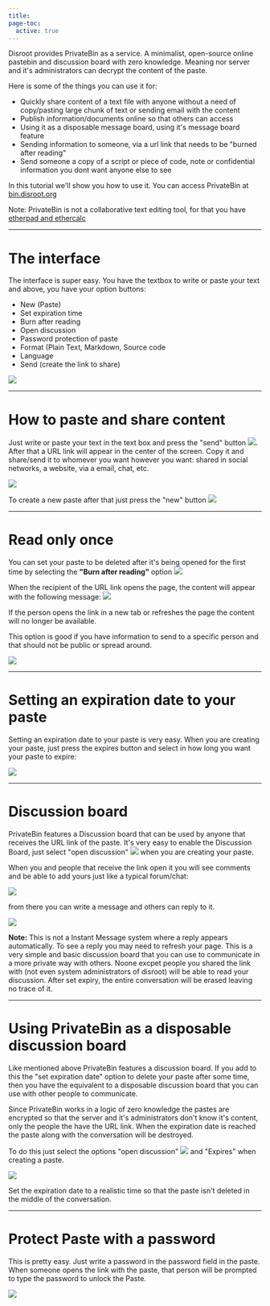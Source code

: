 ```yaml
---
title:
page-toc:
  active: true
---
```

Disroot provides PrivateBin as a service. A minimalist, open-source online pastebin and discussion board with zero knowledge. Meaning nor server and it's administrators can decrypt the content of the paste.

Here is some of the things you can use it for:

* Quickly share content  of a text file with anyone without a need of copy/pasting large chunk of text or sending email with the content
* Publish information/documents online so that others can access
* Using it as a disposable message board, using it's message board feature
* Sending information to someone, via a url link that needs to be "burned after reading"
* Send someone a copy of a script or piece of code, note or confidential information you dont want anyone else to see

In this tutorial we'll show you how to use it. You can access PrivateBin at [bin.disroot.org](https://bin.disroot.org)

Note: PrivateBin is not a collaborative text editing tool, for that you have [etherpad and ethercalc](https://disroot.org/pad/)

--------
# The interface

The interface is super easy. You have the textbox to write or paste your text and above, you have your option buttons:

* New (Paste)
* Set expiration time
* Burn after reading
* Open discussion
* Password protection of paste
* Format (Plain Text, Markdown, Source code
* Language
* Send (create the link to share)


![](en/privatebin01.gif)

----------


# How to paste and share content

Just write or paste your text in the text box and press the "send" button  ![](en/privatebin01.png?resize=38,18). After that a URL link will appear in the center of the screen. Copy it and share/send it to whomever you want however you want: shared in social networks, a website, via a email, chat, etc.

![](en/privatebin02.gif)

To create a new paste after that just press the "new" button  ![](en/privatebin02.png?resize=38,18)

----------

# Read only once
You can set your paste to be deleted after it's being opened for the first time by selecting the **"Burn after reading"** option ![](en/privatebin03.png?resize=166,41)

When the recipient of the URL link opens the page, the content will appear with the following message:
![](en/privatebin04.png?resize=606,50)

If the person opens the link in a new tab or refreshes the page the content will no longer be available.

This option is good if you have information to send to a specific person and that should not be public or spread around.

![](en/privatebin03.gif)

----------

# Setting an expiration date to your paste

Setting an expiration date to your paste is very easy. When you are creating your paste, just press the expires button and select in how long you want your paste to expire:

![](en/privatebin04.gif)

----------
# Discussion board

PrivateBin features a Discussion board that can be used by anyone that receives the URL link of the paste. It's very easy to enable the Discussion Board, just select "open discussion" ![](en/privatebin05.png?resize=151,41) when you are creating your paste.

When you and people that receive the link open it you will see comments and be able to add yours just like a typical forum/chat:

![](en/privatebin06.png)

from there you can write a message and others can reply to it.

![](en/privatebin05.gif)



**Note:**
This is not a Instant Message system where a reply appears automatically. To see a reply you may need to refresh your page.
This is a very simple and basic discussion board that you can use to communicate in a more private way with others. Noone excpet people you shared the link with (not even system administrators of disroot) will be able to read your discussion. After set expiry, the entire conversation will be erased leaving no trace of it.

----------
# Using PrivateBin as a disposable discussion board

Like mentioned above PrivateBin features a discussion board. If you add to this the "set expiration date" option to delete your paste after some time, then you have the equivalent to a disposable discussion board that you can use with other people to communicate.

Since PrivateBin works in a logic of zero knowledge the pastes are encrypted so that the server and it's administrators don't know it's content, only the people the have the URL link.
When the expiration date is reached the paste along with the conversation will be destroyed.

To do this just select the options "open discussion" ![](en/privatebin07.png?resize=151,41) and "Expires" when creating a paste.

![](en/privatebin06.gif)

Set the expiration date to a realistic time so that the paste isn't deleted in the middle of the conversation.

----------

# Protect Paste with a password
This is pretty easy. Just write a password in the password field in the paste. When someone opens the link with the paste, that person will be prompted to type the password to unlock the Paste.

![](en/privatebin07.gif)
